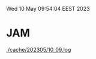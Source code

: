 Wed 10 May 09:54:04 EEST 2023
# JAM
<a href='./cache/202305/10_09.log'>./cache/202305/10_09.log</a>
